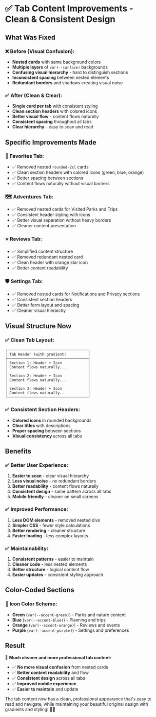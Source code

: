# ✅ Tab Content Improvements - Clean & Consistent Design

## What Was Fixed

### ❌ **Before (Visual Confusion):**
- **Nested cards** with same background colors
- **Multiple layers** of `var(--surface)` backgrounds
- **Confusing visual hierarchy** - hard to distinguish sections
- **Inconsistent spacing** between nested elements
- **Redundant borders** and shadows creating visual noise

### ✅ **After (Clean & Clear):**
- **Single card per tab** with consistent styling
- **Clean section headers** with colored icons
- **Better visual flow** - content flows naturally
- **Consistent spacing** throughout all tabs
- **Clear hierarchy** - easy to scan and read

## Specific Improvements Made

### 🎨 **Favorites Tab:**
- ✅ Removed nested `rounded-2xl` cards
- ✅ Clean section headers with colored icons (green, blue, orange)
- ✅ Better spacing between sections
- ✅ Content flows naturally without visual barriers

### 🗺️ **Adventures Tab:**
- ✅ Removed nested cards for Visited Parks and Trips
- ✅ Consistent header styling with icons
- ✅ Better visual separation without heavy borders
- ✅ Cleaner content presentation

### ⭐ **Reviews Tab:**
- ✅ Simplified content structure
- ✅ Removed redundant nested card
- ✅ Clean header with orange star icon
- ✅ Better content readability

### 🛡️ **Settings Tab:**
- ✅ Removed nested cards for Notifications and Privacy sections
- ✅ Consistent section headers
- ✅ Better form layout and spacing
- ✅ Cleaner visual hierarchy

## Visual Structure Now

### ✅ **Clean Tab Layout:**
```
┌─────────────────────────────────────┐
│ Tab Header (with gradient)          │
├─────────────────────────────────────┤
│ Section 1: Header + Icon            │
│ Content flows naturally...          │
│                                     │
│ Section 2: Header + Icon            │
│ Content flows naturally...          │
│                                     │
│ Section 3: Header + Icon            │
│ Content flows naturally...          │
└─────────────────────────────────────┘
```

### ✅ **Consistent Section Headers:**
- **Colored icons** in rounded backgrounds
- **Clear titles** with descriptions
- **Proper spacing** between sections
- **Visual consistency** across all tabs

## Benefits

### ✅ **Better User Experience:**
1. **Easier to scan** - clear visual hierarchy
2. **Less visual noise** - no redundant borders
3. **Better readability** - content flows naturally
4. **Consistent design** - same pattern across all tabs
5. **Mobile friendly** - cleaner on small screens

### ✅ **Improved Performance:**
1. **Less DOM elements** - removed nested divs
2. **Simpler CSS** - fewer style calculations
3. **Better rendering** - cleaner structure
4. **Faster loading** - less complex layouts

### ✅ **Maintainability:**
1. **Consistent patterns** - easier to maintain
2. **Cleaner code** - less nested elements
3. **Better structure** - logical content flow
4. **Easier updates** - consistent styling approach

## Color-Coded Sections

### 🎨 **Icon Color Scheme:**
- **Green** (`var(--accent-green)`) - Parks and nature content
- **Blue** (`var(--accent-blue)`) - Planning and trips
- **Orange** (`var(--accent-orange)`) - Reviews and events
- **Purple** (`var(--accent-purple)`) - Settings and preferences

## Result

🎉 **Much cleaner and more professional tab content:**
- ✅ **No more visual confusion** from nested cards
- ✅ **Better content readability** and flow
- ✅ **Consistent design** across all tabs
- ✅ **Improved mobile experience**
- ✅ **Easier to maintain** and update

The tab content now has a clean, professional appearance that's easy to read and navigate, while maintaining your beautiful original design with gradients and styling! 🎨✨
